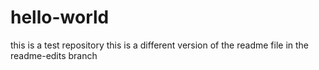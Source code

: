 # hello-world
this is a test repository
this is a different version of the readme file in the readme-edits branch

